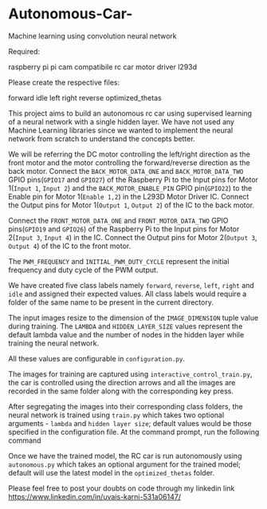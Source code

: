 # Autonomous-Car-
Machine learning using convolution neural network

Required:

raspberry pi
pi cam
compatibile rc car
motor driver l293d

Please create the respective files:

forward
idle
left
right
reverse
optimized_thetas

This project aims to build an autonomous rc car using supervised learning of a neural network with a single hidden layer. We have not used any Machine Learning libraries since we wanted to implement the neural network from scratch to understand the concepts better.

We will be referring the DC motor controlling the left/right direction as the front motor and the motor controlling the forward/reverse direction as the back motor. Connect the ```BACK_MOTOR_DATA_ONE``` and ```BACK_MOTOR_DATA_TWO``` GPIO pins(`GPIO17` and `GPIO27`) of the Raspberry Pi to the Input pins for Motor 1(`Input 1`, `Input 2`) and the ```BACK_MOTOR_ENABLE_PIN``` GPIO pin(`GPIO22`) to the Enable pin for Motor 1(`Enable 1,2`) in the L293D Motor Driver IC. Connect the Output pins for Motor 1(`Output 1`, `Output 2`) of the IC to the back motor.

Connect the ```FRONT_MOTOR_DATA_ONE``` and ```FRONT_MOTOR_DATA_TWO``` GPIO pins(`GPIO19` and `GPIO26`) of the Raspberry Pi to the Input pins for Motor 2(`Input 3`, `Input 4`) in the IC. Connect the Output pins for Motor 2(`Output 3`, `Output 4`) of the IC to the front motor.

The ```PWM_FREQUENCY``` and ```INITIAL_PWM_DUTY_CYCLE``` represent the initial frequency and duty cycle of the PWM output.

We have created five class labels namely ```forward```, ```reverse```, ```left```, ```right``` and ```idle``` and assigned their expected values. All class labels would require a folder of the same name to be present in the current directory.

The input images resize to the dimension of the ```IMAGE_DIMENSION``` tuple value during training. The ```LAMBDA``` and ```HIDDEN_LAYER_SIZE``` values represent the default lambda value and the number of nodes in the hidden layer while training the neural network.

All these values are configurable in ```configuration.py```.

The images for training are captured using ```interactive_control_train.py```, the car is controlled using the direction arrows and all the images are recorded in the same folder along with the corresponding key press.

After segregating the images into their corresponding class folders, the neural network is trained using ```train.py``` which takes two optional arguments - ```lambda``` and ```hidden layer size```;  default values would be those specified in the configuration file. At the command prompt, run the following command

Once we have the trained model, the RC car is run autonomously using ```autonomous.py``` which takes an optional argument for the trained model; default will use the latest model in the ```optimized_thetas``` folder. 

Please feel free to post your doubts on code through my linkedin link https://www.linkedin.com/in/uvais-karni-531a06147/
